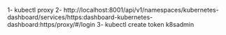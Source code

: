 1- kubectl proxy
2- http://localhost:8001/api/v1/namespaces/kubernetes-dashboard/services/https:dashboard-kubernetes-dashboard:https/proxy/#/login
3- kubectl create token k8sadmin

